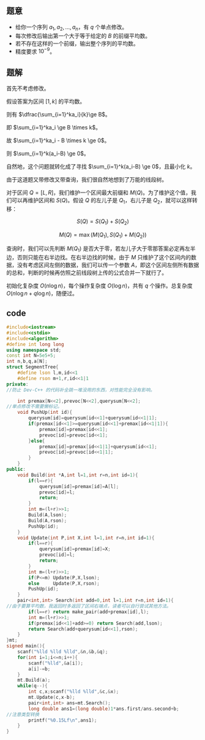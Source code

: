 ## 题意
- 给你一个序列 $a_1,a_2,\dots,a_n$，有 $q$ 个单点修改。
- 每次修改后输出第一个大于等于给定的 $B$ 的前缀平均数。
- 若不存在这样的一个前缀，输出整个序列的平均数。
- 精度要求 $10^{-9}$。

## 题解
首先不考虑修改。

假设答案为区间 $[1,k]$ 的平均数。

则有 $\dfrac{\sum_{i=1}^ka_i}{k}\ge B$。

即 $\sum_{i=1}^ka_i \ge B \times k$。

故 $\sum_{i=1}^ka_i - B \times k \ge 0$。

则 $\sum_{i=1}^k(a_i-B) \ge 0$。

自然地，这个问题就转化成了寻找 $\sum_{i=1}^k(a_i-B) \ge 0$，且最小化 $k$。

由于这道题又带修改又带查询，我们很自然地想到了万能的线段树。

对于区间 $Q=[L,R]$，我们维护一个区间最大前缀和 $M(Q)$。为了维护这个值，我们可以再维护区间和 $S(Q)$。假设 $Q$ 的左儿子是 $Q_1$，右儿子是 $Q_2$，就可以这样转移：

$$S(Q)=S(Q_1)+S(Q_2)$$

$$M(Q)=\max(M(Q_1),S(Q_1)+M(Q_2))$$

查询时，我们可以先判断 $M(Q_1)$ 是否大于零，若左儿子大于零那答案必定再左半边，否则只能在右半边找。在右半边找的时候，由于 $M$ 只维护了这个区间内的数据，没有考虑区间左侧的数据，我们可以传一个参数 $A$，即这个区间左侧所有数据的总和，判断的时候再仿照之前线段树上传的公式合并一下就行了。

初始化复杂度 $O(n \log n)$，每个操作复杂度 $O(\log n)$，共有 $q$ 个操作。总复杂度 $O(n \log n + q \log n)$，随便过。

## code
```cpp
#include<iostream>
#include<cstdio>
#include<algorithm>
#define int long long 
using namespace std;
const int N=5e5+5;
int n,b,q,a[N];
struct SegmentTree{
	#define lson l,m,id<<1
	#define rson m+1,r,id<<1|1
private:
//防止 Dev-C++ 的代码补全跳一堆没用的东西，对性能完全没有影响。

	int premax[N<<2],prevoc[N<<2],querysum[N<<2];
//单点修改不需要懒标记。
	void PushUp(int id){
		querysum[id]=querysum[id<<1]+querysum[id<<1|1];
		if(premax[id<<1]>=querysum[id<<1]+premax[id<<1|1]){
			premax[id]=premax[id<<1];
			prevoc[id]=prevoc[id<<1];
		}else{
			premax[id]=premax[id<<1|1]+querysum[id<<1];
			prevoc[id]=prevoc[id<<1|1];
		}
	}
public:
	void Build(int *A,int l=1,int r=n,int id=1){
		if(l==r){
			querysum[id]=premax[id]=A[l];
			prevoc[id]=l;
			return;
		}
		int m=(l+r)>>1;
		Build(A,lson);
		Build(A,rson);
		PushUp(id);
	}
	void Update(int P,int X,int l=1,int r=n,int id=1){
		if(l==r){
			querysum[id]=premax[id]=X;
			prevoc[id]=l;
			return;
		}
		int m=(l+r)>>1;
		if(P<=m) Update(P,X,lson);
		else     Update(P,X,rson);
		PushUp(id);
	}
	pair<int,int> Search(int add=0,int l=1,int r=n,int id=1){
//由于要算平均数，我返回时多返回了区间右端点，读者可以自行尝试其他方法。
		if(l==r) return make_pair(add+premax[id],l);
		int m=(l+r)>>1;
		if(premax[id<<1]+add>=0) return Search(add,lson);
		return Search(add+querysum[id<<1],rson);
	}
}mt;
signed main(){
	scanf("%lld %lld %lld",&n,&b,&q);
	for(int i=1;i<=n;i++){
		scanf("%lld",&a[i]);
		a[i]-=b;
	}
	mt.Build(a);
	while(q--){
		int c,x;scanf("%lld %lld",&c,&x);
		mt.Update(c,x-b);
		pair<int,int> ans=mt.Search();
		long double ans1=(long double)1*ans.first/ans.second+b;
//注意类型转换
		printf("%0.15Lf\n",ans1);
	}
}

```
